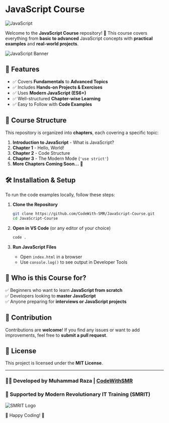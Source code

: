 # JavaScript Course

![JavaScript](https://img.shields.io/badge/JavaScript-ES6%2B-yellow?style=for-the-badge&logo=javascript)

Welcome to the **JavaScript Course** repository! 🚀 This course covers everything from **basic to advanced** JavaScript concepts with **practical examples** and **real-world projects**.

![JavaScript Banner](https://getflywheel.com/layout/wp-content/uploads/2021/07/The_Best_Java_Script_Libraries_1800x500-1-1800x500-1.jpeg)

## 📌 Features
- ✅ Covers **Fundamentals** to **Advanced Topics**
- ✅ Includes **Hands-on Projects & Exercises**
- ✅ Uses **Modern JavaScript (ES6+)**
- ✅ Well-structured **Chapter-wise Learning**
- ✅ Easy to Follow with **Code Examples**

## 📂 Course Structure
This repository is organized into **chapters**, each covering a specific topic:

1. **Introduction to JavaScript** - What is JavaScript?
2. **Chapter 1** - Hello, World!
3. **Chapter 2** - Code Structure
4. **Chapter 3** - The Modern Mode (`'use strict'`)
5. **More Chapters Coming Soon...** 🚀

## 🛠 Installation & Setup

To run the code examples locally, follow these steps:

1. **Clone the Repository**
   ```sh
   git clone https://github.com/CodeWith-SMR/JavaScript-Course.git
   cd JavaScript-Course
   ```

2. **Open in VS Code** (or any editor of your choice)
   ```sh
   code .
   ```

3. **Run JavaScript Files**
   - Open `index.html` in a browser
   - Use `console.log()` to see output in Developer Tools

## 🎯 Who is this Course for?
✅ Beginners who want to learn **JavaScript from scratch**  
✅ Developers looking to **master JavaScript**  
✅ Anyone preparing for **interviews or JavaScript projects**  

## 🤝 Contribution
Contributions are **welcome**! If you find any issues or want to add improvements, feel free to **submit a pull request**.

## 📜 License
This project is licensed under the **MIT License**.

---

### 👨‍💻 Developed by **Muhammad Raza** | [CodeWithSMR](https://github.com/CodeWith-SMR)
### 🚀 Supported by **Modern Revolutionary IT Training (SMRIT)**

![SMRIT Logo](https://www.smit.com.pk/assets/images/smit-logo.png)

🚀 Happy Coding! 🎯
